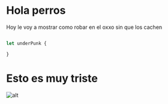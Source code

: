 # Hola perros 
Hoy le voy a mostrar como robar en el oxxo sin que los cachen

```javascript

let underPunk {

}

```
# Esto es muy triste 

![alt](https://scontent.fmex19-1.fna.fbcdn.net/v/t1.0-9/124816936_710391646267720_2877737289031220641_o.jpg?_nc_cat=102&ccb=2&_nc_sid=8bfeb9&_nc_eui2=AeF8r1p093aj4xe2dLstS9_cIb_xvgF5XdUhv_G-AXld1RF6_dgn-vUqEqBb586HcUma4muTg0Khust1gRu3u_DF&_nc_ohc=YbgzFGtYxHQAX-uyxxO&_nc_ht=scontent.fmex19-1.fna&oh=9b7954eb654ff33004da720e2a4dabd8&oe=5FCFCA92)


